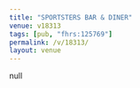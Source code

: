```yaml
---
title: "SPORTSTERS BAR & DINER"
venue: v18313
tags: [pub, "fhrs:125769"]
permalink: /v/18313/
layout: venue
---
```

null